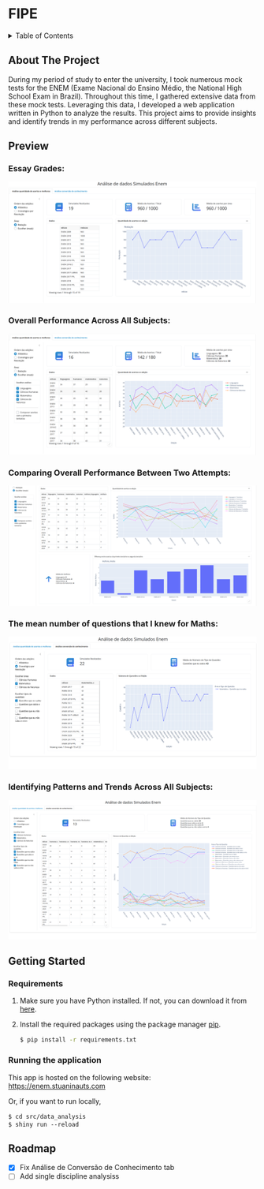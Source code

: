# FIPE
<details>
  <summary>Table of Contents</summary>
  <ol>
    <li><a href="#about-the-project">About The Project</a></li>
    <li><a href="#preview">Preview</a></li>
    <li>
      <a href="#getting-started">Getting Started</a>
      <ul>
        <li><a href="#requirements">Requirements</a></li>
        <li><a href="#running-from-scratch">Running the application</a></li>
      </ul>
    </li>
    <li><a href="#roadmap">Roadmap</a></li>
  </ol>
</details>

<!-- ABOUT THE PROJECT -->
<a name="about-the-project"></a>
## About The Project
During my period of study to enter the university, I took numerous mock tests for the ENEM (Exame Nacional do Ensino Médio, the National High School Exam in Brazil). Throughout this time, I gathered extensive data from these mock tests. Leveraging this data, I developed a web application written in Python to analyze the results. This project aims to provide insights and identify trends in my performance across different subjects.

<a name="preview"></a>
## Preview

### Essay Grades:
![Essay grades](examples/am-redacao.png)

### Overall Performance Across All Subjects:
![Overall performance](examples/am-analise.png)

### Comparing Overall Performance Between Two Attempts:
![Overall performance two attempts](examples/am-tentativas.png)

### The mean number of questions that I knew for Maths:
![Mean known for maths](examples/cc_matematica.png)

### Identifying Patterns and Trends Across All Subjects:
![Patterns and trends across all subjects](examples/cc_all.png)

<!-- GETTING STARTED -->
<a name="#getting-started"></a>
## Getting Started

<!-- REQUIREMENTS -->
<a name="#requirements"></a>
### Requirements

1. Make sure you have Python installed. If not, you can download it from [here](https://www.python.org/downloads/).
2. Install the required packages using the package manager [pip](https://pip.pypa.io/en/stable/).

   ```bash
   $ pip install -r requirements.txt
<!-- RUNNING THE APPLICATION -->
<a name="#running-the-app"></a>
### Running the application
This app is hosted on the following website:  
https://enem.stuaninauts.com


Or, if you want to run locally,

    $ cd src/data_analysis
    $ shiny run --reload


<!-- ROADMAP -->
<a name="roadmap"></a>
## Roadmap
- [x] Fix Análise de Conversão de Conhecimento tab 
- [ ] Add single discipline analysiss